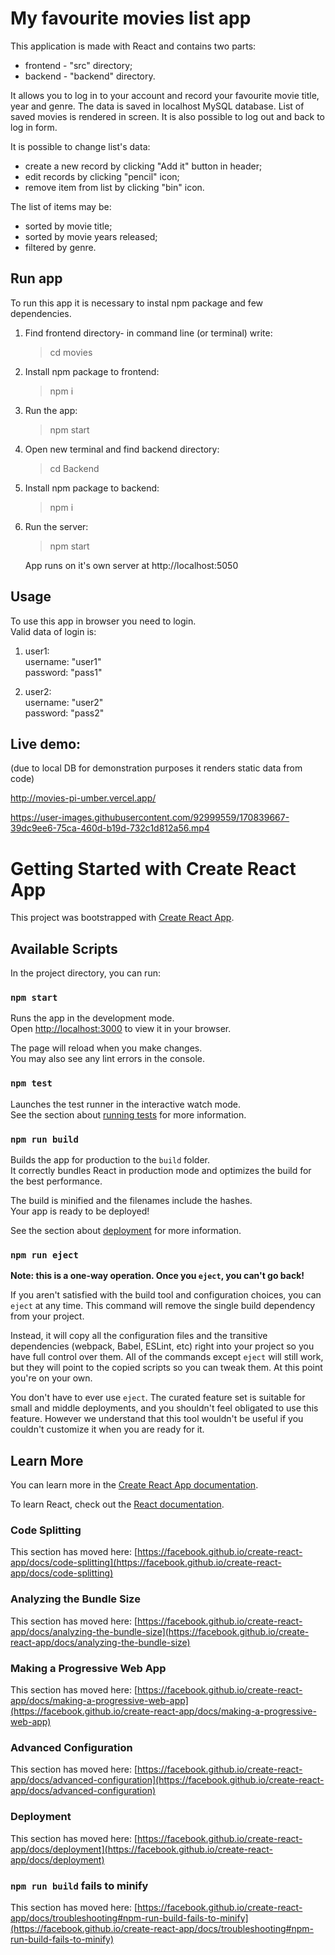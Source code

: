 # My favourite movies list app

This application is made with React and contains two parts:

- frontend - "src" directory;
- backend - "backend" directory.

It allows you to log in to your account and record your favourite movie title, year and genre. The data is saved in localhost MySQL database. List of saved movies is rendered in screen. It is also possible to log out and back to log in form.

It is possible to change list's data:

- create a new record by clicking "Add it" button in header;
- edit records by clicking "pencil" icon;
- remove item from list by clicking "bin" icon.

The list of items may be:

- sorted by movie title;
- sorted by movie years released;
- filtered by genre.

## Run app

To run this app it is necessary to instal npm package and few dependencies.

1. Find frontend directory- in command line (or terminal) write:

   > cd movies

2. Install npm package to frontend:

   > npm i

3. Run the app:

   > npm start

4. Open new terminal and find backend directory:

   > cd Backend

5. Install npm package to backend:

   > npm i

6. Run the server:

   > npm start

   App runs on it's own server at http://localhost:5050

## Usage

To use this app in browser you need to login.\
Valid data of login is:

1.  user1:\
    username: "user1"\
    password: "pass1"

2.  user2:\
    username: "user2"\
    password: "pass2"

## Live demo:
(due to local DB for demonstration purposes it renders static data from code)

http://movies-pi-umber.vercel.app/

https://user-images.githubusercontent.com/92999559/170839667-39dc9ee6-75ca-460d-b19d-732c1d812a56.mp4

# Getting Started with Create React App

This project was bootstrapped with [Create React App](https://github.com/facebook/create-react-app).

## Available Scripts

In the project directory, you can run:

### `npm start`

Runs the app in the development mode.\
Open [http://localhost:3000](http://localhost:3000) to view it in your browser.

The page will reload when you make changes.\
You may also see any lint errors in the console.

### `npm test`

Launches the test runner in the interactive watch mode.\
See the section about [running tests](https://facebook.github.io/create-react-app/docs/running-tests) for more information.

### `npm run build`

Builds the app for production to the `build` folder.\
It correctly bundles React in production mode and optimizes the build for the best performance.

The build is minified and the filenames include the hashes.\
Your app is ready to be deployed!

See the section about [deployment](https://facebook.github.io/create-react-app/docs/deployment) for more information.

### `npm run eject`

**Note: this is a one-way operation. Once you `eject`, you can't go back!**

If you aren't satisfied with the build tool and configuration choices, you can `eject` at any time. This command will remove the single build dependency from your project.

Instead, it will copy all the configuration files and the transitive dependencies (webpack, Babel, ESLint, etc) right into your project so you have full control over them. All of the commands except `eject` will still work, but they will point to the copied scripts so you can tweak them. At this point you're on your own.

You don't have to ever use `eject`. The curated feature set is suitable for small and middle deployments, and you shouldn't feel obligated to use this feature. However we understand that this tool wouldn't be useful if you couldn't customize it when you are ready for it.

## Learn More

You can learn more in the [Create React App documentation](https://facebook.github.io/create-react-app/docs/getting-started).

To learn React, check out the [React documentation](https://reactjs.org/).

### Code Splitting

This section has moved here: [https://facebook.github.io/create-react-app/docs/code-splitting](https://facebook.github.io/create-react-app/docs/code-splitting)

### Analyzing the Bundle Size

This section has moved here: [https://facebook.github.io/create-react-app/docs/analyzing-the-bundle-size](https://facebook.github.io/create-react-app/docs/analyzing-the-bundle-size)

### Making a Progressive Web App

This section has moved here: [https://facebook.github.io/create-react-app/docs/making-a-progressive-web-app](https://facebook.github.io/create-react-app/docs/making-a-progressive-web-app)

### Advanced Configuration

This section has moved here: [https://facebook.github.io/create-react-app/docs/advanced-configuration](https://facebook.github.io/create-react-app/docs/advanced-configuration)

### Deployment

This section has moved here: [https://facebook.github.io/create-react-app/docs/deployment](https://facebook.github.io/create-react-app/docs/deployment)

### `npm run build` fails to minify

This section has moved here: [https://facebook.github.io/create-react-app/docs/troubleshooting#npm-run-build-fails-to-minify](https://facebook.github.io/create-react-app/docs/troubleshooting#npm-run-build-fails-to-minify)
